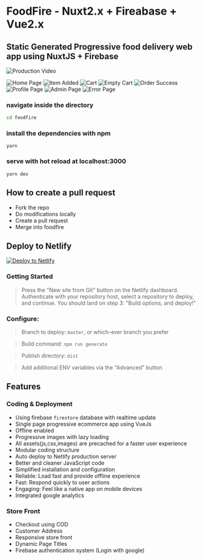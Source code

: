 # FoodFire - Nuxt2.x + Fireabase + Vue2.x

## Static Generated Progressive food delivery web app using NuxtJS + Firebase

<img src="https://i.imgur.com/v2B8eeD.gif" title="Production Video"/>

![Home Page](https://github.com/itswadesh/foodfire/blob/master/static/screenshots/index.jpg?raw=true)
![Item Added](https://github.com/itswadesh/foodfire/blob/master/static/screenshots/item-added.jpg?raw=true)
![Cart](https://github.com/itswadesh/foodfire/blob/master/static/screenshots/cart.jpg?raw=true)
![Empty Cart](https://github.com/itswadesh/foodfire/blob/master/static/screenshots/empty.jpg?raw=true)
![Order Success](https://github.com/itswadesh/foodfire/blob/master/static/screenshots/success.jpg?raw=true)
![Profile Page](https://github.com/itswadesh/foodfire/blob/master/static/screenshots/profile.jpg?raw=true)
![Admin Page](https://github.com/itswadesh/foodfire/blob/master/static/screenshots/admin.jpg?raw=true)
![Error Page](https://github.com/itswadesh/foodfire/blob/master/static/screenshots/error.jpg?raw=true)


### navigate inside the directory

```bash
cd foodfire
```

### install the dependencies with npm

`yarn`

### serve with hot reload at localhost:3000

`yarn dev`

## How to create a pull request

- Fork the repo
- Do modifications locally
- Create a pull request
- Merge into foodfire

## Deploy to Netlify

<a href="https://app.netlify.com/start/deploy?repository=https://github.com/itswadesh/foodfire"><img src="https://www.netlify.com/img/deploy/button.svg" alt="Deploy to Netlify"></a>

### Getting Started

> Press the "New site from Git" button on the Netlify dashboard. Authenticate with your repository host, select a repository to deploy, and continue. You should land on step 3: "Build options, and deploy!"

### Configure:

> Branch to deploy: `master`, or which-ever branch you prefer

> Build command: `npm run generate`

> Publish directory: `dist`

> Add additional ENV variables via the "Advanced" button

## Features

### Coding & Deployment

- Using firebase `firestore` database with realtime update
- Single page progressive ecommerce app using VueJs
- Offline enabled
- Progressive images with lazy loading
- All assets(js,css,images) are precached for a faster user experience
- Modular coding structure
- Auto deploy to Netlify production server
- Better and cleaner JavaScript code
- Simplified installation and configuration
- Reliable: Load fast and provide offline experience
- Fast: Respond quickly to user actions
- Engaging: Feel like a native app on mobile devices
- Integrated google analytics

### Store Front

- Checkout using COD
- Customer Address
- Responsive store front
- Dynamic Page Titles
- Firebase authentication system (Login with google)

